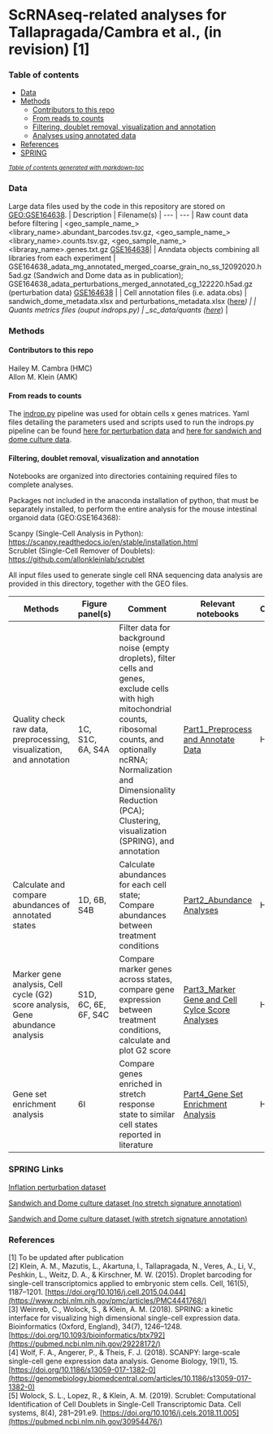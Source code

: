 

# ScRNAseq-related analyses for Tallapragada/Cambra et al., (in revision) [1]

### Table of contents
- [Data](#data)
- [Methods](#methods)
  * [Contributors to this repo](#contributors-to-this-repo)
  * [From reads to counts](#from-reads-to-counts)
  * [Filtering, doublet removal, visualization and annotation](#filtering--doublet-removal--visualization-and-annotation)
  * [Analyses using annotated data](#analyses-using-annotated-data)
- [References](#references)
- [SPRING](#SPRING-Links)

<small><i><a href='http://ecotrust-canada.github.io/markdown-toc/'>Table of contents generated with markdown-toc</a></i></small>

### Data
Large data files used by the code in this repository are stored on [GEO:GSE164638](https://www.ncbi.nlm.nih.gov/geo/query/acc.cgi?acc=GSE164638).
| Description | Filename(s) | 
 ---  | --- 
| Raw count data before filtering | <geo_sample_name_><library_name>.abundant_barcodes.tsv.gz, <geo_sample_name_><library_name>.counts.tsv.gz, <geo_sample_name_><libraray_name>.genes.txt.gz [GSE164638](https://www.ncbi.nlm.nih.gov/geo/query/acc.cgi?acc=GSE164638)|
| Anndata objects combining all libraries from each experiment | GSE164638_adata_mg_annotated_merged_coarse_grain_no_ss_12092020.h5ad.gz (Sandwich and Dome data as in publication); GSE164638_adata_perturbations_merged_annotated_cg_122220.h5ad.gz (perturbation data) [GSE164638](https://www.ncbi.nlm.nih.gov/geo/query/acc.cgi?acc=GSE164638) |
| Cell annotation files (i.e. adata.obs) | sandwich_dome_metadata.xlsx and perturbations_metadata.xlsx ([here](Preprocessing_to_annotation)*) |
| Quants metrics files (ouput indrops.py) | _sc_data/quants ([here](_sc_data/quants)*) |

### Methods

#### Contributors to this repo
Hailey M. Cambra (HMC) <br>
Allon M. Klein (AMK) <br>

#### From reads to counts
The [indrop.py](https://github.com/indrops) pipeline was used for obtain cells x genes matrices. Yaml files detailing the parameters used and scripts used to run the indrops.py pipeline can be found [here for perturbation data](Perturbation_indrops_scripts) and [here for sandwich and dome culture data](Sandwich_dome_indrops_scripts).


#### Filtering, doublet removal, visualization and annotation
Notebooks are organized into directories containing required files to complete analyses. 

Packages not included in the anaconda installation of python, that must be separately installed, to perform the entire analysis for the mouse intestinal organoid data (GEO:GSE164368):

Scanpy (Single-Cell Analysis in Python): https://scanpy.readthedocs.io/en/stable/installation.html <br>
Scrublet (Single-Cell Remover of Doublets): https://github.com/allonkleinlab/scrublet <br>

All input files used to generate single cell RNA sequencing data analysis are provided
in this directory, together with the GEO files. 

| Methods | Figure panel(s) | Comment | Relevant notebooks | Contributions |
 ---  | --- | --- | --- | ---
| Quality check raw data, preprocessing, visualization, and annotation | 1C, S1C, 6A, S4A | Filter data for background noise (empty droplets), filter cells and genes, exclude cells with high mitochondrial counts, ribosomal counts, and optionally ncRNA; Normalization and Dimensionality Reduction (PCA); Clustering, visualization (SPRING), and annotation | [Part1_Preprocess and Annotate Data](Preprocessing_to_annotation) | HMC
| Calculate and compare abundances of annotated states | 1D, 6B, S4B | Calculate abundances for each cell state; Compare abundances between treatment conditions | [Part2_Abundance Analyses](Abundance_analyses) | HMC
| Marker gene analysis, Cell cycle (G2) score analysis, Gene abundance analysis  | S1D, 6C, 6E, 6F, S4C | Compare marker genes across states, compare gene expression between treatment conditions, calculate and plot G2 score | [Part3_Marker Gene and Cell Cylce Score Analyses](Marker_gene_and_cc_score_analyses) | HMC, AMK
| Gene set enrichment analysis  | 6I | Compare genes enriched in stretch response state to similar cell states reported in literature | [Part4_Gene Set Enrichment Analysis](Gene_set_enrichment_analysis) | HMC, AMK

### SPRING Links
[Inflation perturbation dataset](https://kleintools.hms.harvard.edu/tools/springViewer_1_6_dev.html?datasets/SPRING_private/mouse_intestinal_organoids_21/murine_intestinal_organoid_inflation_perturbation_expt/all_cells)

[Sandwich and Dome culture dataset (no stretch signature annotation)](https://kleintools.hms.harvard.edu/tools/springViewer_1_6_dev.html?datasets/SPRING_private/mouse_intestinal_organoids_21/murine_intestinal_organoid_sandwich_dome_culture_merged_no_stretch_signature/all_cells)

[Sandwich and Dome culture dataset (with stretch signature annotation)](https://kleintools.hms.harvard.edu/tools/springViewer_1_6_dev.html?datasets/SPRING_private/mouse_intestinal_organoids_21/murine_intestinal_organoid_sandwich_dome_culture_merged/all_cells)

### References   
[1] To be updated after publication <br>
[2] Klein, A. M., Mazutis, L., Akartuna, I., Tallapragada, N., Veres, A., Li, V., Peshkin, L., Weitz, D. A., & Kirschner, M. W. (2015). Droplet barcoding for single-cell transcriptomics applied to embryonic stem cells. Cell, 161(5), 1187–1201. [https://doi.org/10.1016/j.cell.2015.04.044](https://www.ncbi.nlm.nih.gov/pmc/articles/PMC4441768/) <br>
[3] Weinreb, C., Wolock, S., & Klein, A. M. (2018). SPRING: a kinetic interface for visualizing high dimensional single-cell expression data. Bioinformatics (Oxford, England), 34(7), 1246–1248. [https://doi.org/10.1093/bioinformatics/btx792](https://pubmed.ncbi.nlm.nih.gov/29228172/) <br>
[4] Wolf, F. A., Angerer, P., & Theis, F. J. (2018). SCANPY: large-scale single-cell gene expression data analysis. Genome Biology, 19(1), 15. [https://doi.org/10.1186/s13059-017-1382-0](https://genomebiology.biomedcentral.com/articles/10.1186/s13059-017-1382-0) <br>
[5] Wolock, S. L., Lopez, R., & Klein, A. M. (2019). Scrublet: Computational Identification of Cell Doublets in Single-Cell Transcriptomic Data. Cell systems, 8(4), 281–291.e9. [https://doi.org/10.1016/j.cels.2018.11.005](https://pubmed.ncbi.nlm.nih.gov/30954476/) <br>

